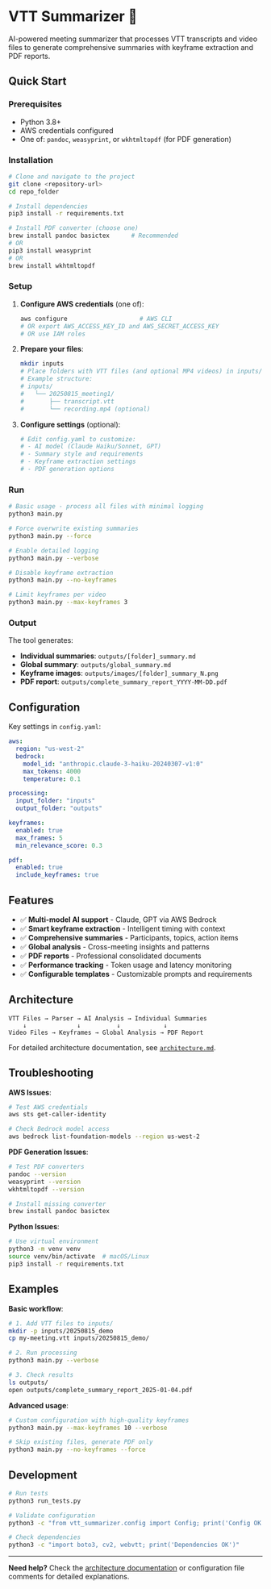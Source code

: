 # VTT Summarizer 🚀

AI-powered meeting summarizer that processes VTT transcripts and video files to generate comprehensive summaries with keyframe extraction and PDF reports.

## Quick Start

### Prerequisites
- Python 3.8+
- AWS credentials configured
- One of: `pandoc`, `weasyprint`, or `wkhtmltopdf` (for PDF generation)

### Installation

```bash
# Clone and navigate to the project
git clone <repository-url>
cd repo_folder

# Install dependencies
pip3 install -r requirements.txt

# Install PDF converter (choose one)
brew install pandoc basictex      # Recommended
# OR
pip3 install weasyprint
# OR  
brew install wkhtmltopdf
```

### Setup

1. **Configure AWS credentials** (one of):
   ```bash
   aws configure                    # AWS CLI
   # OR export AWS_ACCESS_KEY_ID and AWS_SECRET_ACCESS_KEY
   # OR use IAM roles
   ```

2. **Prepare your files**:
   ```bash
   mkdir inputs
   # Place folders with VTT files (and optional MP4 videos) in inputs/
   # Example structure:
   # inputs/
   #   └── 20250815_meeting1/
   #       ├── transcript.vtt
   #       └── recording.mp4 (optional)
   ```

3. **Configure settings** (optional):
   ```bash
   # Edit config.yaml to customize:
   # - AI model (Claude Haiku/Sonnet, GPT)
   # - Summary style and requirements
   # - Keyframe extraction settings
   # - PDF generation options
   ```

### Run

```bash
# Basic usage - process all files with minimal logging
python3 main.py

# Force overwrite existing summaries
python3 main.py --force

# Enable detailed logging
python3 main.py --verbose

# Disable keyframe extraction
python3 main.py --no-keyframes

# Limit keyframes per video
python3 main.py --max-keyframes 3
```

### Output

The tool generates:
- **Individual summaries**: `outputs/[folder]_summary.md`
- **Global summary**: `outputs/global_summary.md` 
- **Keyframe images**: `outputs/images/[folder]_summary_N.png`
- **PDF report**: `outputs/complete_summary_report_YYYY-MM-DD.pdf`

## Configuration

Key settings in `config.yaml`:

```yaml
aws:
  region: "us-west-2"
  bedrock:
    model_id: "anthropic.claude-3-haiku-20240307-v1:0"
    max_tokens: 4000
    temperature: 0.1

processing:
  input_folder: "inputs"
  output_folder: "outputs"

keyframes:
  enabled: true
  max_frames: 5
  min_relevance_score: 0.3

pdf:
  enabled: true
  include_keyframes: true
```

## Features

- ✅ **Multi-model AI support** - Claude, GPT via AWS Bedrock
- ✅ **Smart keyframe extraction** - Intelligent timing with context
- ✅ **Comprehensive summaries** - Participants, topics, action items
- ✅ **Global analysis** - Cross-meeting insights and patterns
- ✅ **PDF reports** - Professional consolidated documents
- ✅ **Performance tracking** - Token usage and latency monitoring
- ✅ **Configurable templates** - Customizable prompts and requirements

## Architecture

```
VTT Files → Parser → AI Analysis → Individual Summaries
    ↓              ↓          ↓            ↓
Video Files → Keyframes → Global Analysis → PDF Report
```

For detailed architecture documentation, see [`architecture.md`](architecture.md).

## Troubleshooting

**AWS Issues**:
```bash
# Test AWS credentials
aws sts get-caller-identity

# Check Bedrock model access
aws bedrock list-foundation-models --region us-west-2
```

**PDF Generation Issues**:
```bash
# Test PDF converters
pandoc --version
weasyprint --version  
wkhtmltopdf --version

# Install missing converter
brew install pandoc basictex
```

**Python Issues**:
```bash
# Use virtual environment
python3 -m venv venv
source venv/bin/activate  # macOS/Linux
pip3 install -r requirements.txt
```

## Examples

**Basic workflow**:
```bash
# 1. Add VTT files to inputs/
mkdir -p inputs/20250815_demo
cp my-meeting.vtt inputs/20250815_demo/

# 2. Run processing
python3 main.py --verbose

# 3. Check results
ls outputs/
open outputs/complete_summary_report_2025-01-04.pdf
```

**Advanced usage**:
```bash
# Custom configuration with high-quality keyframes
python3 main.py --max-keyframes 10 --verbose

# Skip existing files, generate PDF only
python3 main.py --no-keyframes --force
```

## Development

```bash
# Run tests
python3 run_tests.py

# Validate configuration
python3 -c "from vtt_summarizer.config import Config; print('Config OK')"

# Check dependencies
python3 -c "import boto3, cv2, webvtt; print('Dependencies OK')"
```

---

**Need help?** Check the [architecture documentation](architecture.md) or configuration file comments for detailed explanations.
